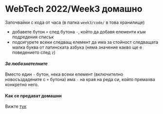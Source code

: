 # WebTech 2022/Week3 домашно

Започвайки с кода от часа (в папка `week3/code/` в това хранилище)
- добавете бутон `+` след бутона `-`, който да добавя елементи към подредения
  списък
- подсигурете всеки следващ елемент да има за стойност следващата малка буква от
  латинската азбука (няма значение какво ще е поведението след `z`)

#### *За любознателните*
Вместо един `-` бутон, нека всеки елемент (включително новосъздадените с `+`
бутона) има `-` на края на реда си, който премахва конкретно него.


#### Как се предават домашни
Вижте [тук](../../../../tree/main#предаване-на-домашни)

